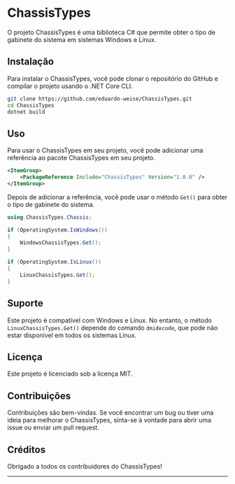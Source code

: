 ﻿# ChassisTypes

O projeto ChassisTypes é uma biblioteca C# que permite obter o tipo de gabinete do sistema em sistemas Windows e Linux.

## Instalação

Para instalar o ChassisTypes, você pode clonar o repositório do GitHub e compilar o projeto usando o .NET Core CLI.

```bash
git clone https://github.com/eduardo-weise/ChassisTypes.git
cd ChassisTypes
dotnet build
```

## Uso

Para usar o ChassisTypes em seu projeto, você pode adicionar uma referência ao pacote ChassisTypes em seu projeto.

```xml
<ItemGroup>
    <PackageReference Include="ChassisTypes" Version="1.0.0" />
</ItemGroup>
```

Depois de adicionar a referência, você pode usar o método `Get()` para obter o tipo de gabinete do sistema.

```csharp
using ChassisTypes.Chassis;

if (OperatingSystem.IsWindows())
{
    WindowsChassisTypes.Get();
}

if (OperatingSystem.IsLinux())
{
    LinuxChassisTypes.Get();
}
```

## Suporte

Este projeto é compatível com Windows e Linux. No entanto, o método `LinuxChassisTypes.Get()` depende do comando `dmidecode`, que pode não estar disponível em todos os sistemas Linux.

## Licença

Este projeto é licenciado sob a licença MIT.

## Contribuições

Contribuições são bem-vindas. Se você encontrar um bug ou tiver uma ideia para melhorar o ChassisTypes, sinta-se à vontade para abrir uma issue ou enviar um pull request.

## Créditos

Obrigado a todos os contribuidores do ChassisTypes!

---